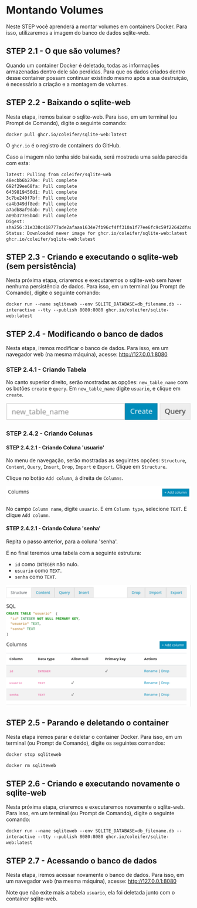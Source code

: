 # Montando Volumes

Neste STEP você aprenderá a montar volumes em containers Docker. Para isso, utilizaremos a imagem do banco de dados sqlite-web.

## STEP 2.1 - O que são volumes?

Quando um container Docker é deletado, todas as informações armazenadas dentro dele são perdidas. Para que os dados criados dentro desse container possam continuar existindo mesmo após a sua destruição, é necessário a criação e a montagem de volumes.

## STEP 2.2 - Baixando o sqlite-web

Nesta etapa, iremos baixar o sqlite-web. Para isso, em um terminal (ou Prompt de Comando), digite o seguinte comando:

```
docker pull ghcr.io/coleifer/sqlite-web:latest
```

O ```ghcr.io``` é o registro de containers do GitHub.

Caso a imagem não tenha sido baixada, será mostrada uma saída parecida com esta:

```
latest: Pulling from coleifer/sqlite-web
48ecbb6b270e: Pull complete 
692f29ee68fa: Pull complete 
6439819450d1: Pull complete 
3c7be240f7bf: Pull complete 
ca4b349df8ed: Pull complete 
a7adb8af9dab: Pull complete 
a09b377e5b4d: Pull complete 
Digest: sha256:31e338c418777ade2afaaa1634e7fb96cf4ff310a1f77ee6fc9c59f22642dfaa
Status: Downloaded newer image for ghcr.io/coleifer/sqlite-web:latest
ghcr.io/coleifer/sqlite-web:latest
```

## STEP 2.3 - Criando e executando o sqlite-web (sem persistência)

Nesta próxima etapa, criaremos e executaremos o sqlite-web sem haver nenhuma persistência de dados. Para isso, em um terminal (ou Prompt de Comando), digite o seguinte comando:

```
docker run --name sqliteweb --env SQLITE_DATABASE=db_filename.db --interactive --tty --publish 8080:8080 ghcr.io/coleifer/sqlite-web:latest
```

## STEP 2.4 - Modificando o banco de dados

Nesta etapa, iremos modificar o banco de dados. Para isso, em um navegador web (na mesma máquina), acesse: http://127.0.0.1:8080

### STEP 2.4.1 - Criando Tabela

No canto superior direito, serão mostradas as opções: ```new_table_name``` com os botões ```create``` e ```query```. Em ```new_table_name``` digite ```usuario```, e clique em ```create```.

<img src="../imagens/criacao-tabela-sqliteweb.png" alt="Captura de tela do canto superior direito do sqlite web, mostrando opção de criação de tabela.">

### STEP 2.4.2 - Criando Colunas

#### STEP 2.4.2.1 - Criando Coluna 'usuario'

No menu de navegação, serão mostradas as seguintes opções: ```Structure```, ```Content```, ```Query```, ```Insert```, ```Drop```, ```Import``` e ```Export```. Clique em ```Structure```.

Clique no botão ```Add column```, á direita de ```Columns```.

<img src="../imagens/criacao-coluna-sqliteweb.png" alt="Captura de tela do menu 'Structure' da tabela 'usuario' com o título 'Coluna' á direita com o botão 'Add column'."/>

No campo ```Column name```, digite ```usuario```. E em ```Column type```, selecione ```TEXT```. E clique ```Add column```.

#### STEP 2.4.2.1 - Criando Coluna 'senha'

Repita o passo anterior, para a coluna 'senha'.

E no final teremos uma tabela com a seguinte estrutura:
- ```id``` como ```INTEGER``` não nulo.
- ```usuario``` como ```TEXT```.
- ```senha``` como ```TEXT```.

<img src="../imagens/estrutura-tabela-usuario-sqliteweb.png" alt="Captura de tela do menu Captura de tela do menu 'Structure' da tabela 'usuario' com a estrutura criada."/>

## STEP 2.5 - Parando e deletando o container

Nesta etapa iremos parar e deletar o container Docker. Para isso, em um terminal (ou Prompt de Comando), digite os seguintes comandos:

```
docker stop sqliteweb
```

```
docker rm sqliteweb
```

## STEP 2.6 - Criando e executando novamente o sqlite-web

Nesta próxima etapa, criaremos e executaremos novamente o sqlite-web. Para isso, em um terminal (ou Prompt de Comando), digite o seguinte comando:

```
docker run --name sqliteweb --env SQLITE_DATABASE=db_filename.db --interactive --tty --publish 8080:8080 ghcr.io/coleifer/sqlite-web:latest
```

## STEP 2.7 - Acessando o banco de dados

Nesta etapa, iremos acessar novamente o banco de dados. Para isso, em um navegador web (na mesma máquina), acesse: http://127.0.0.1:8080

Note que não exite mais a tabela ```usuario```, ela foi deletada junto com o container sqlite-web.